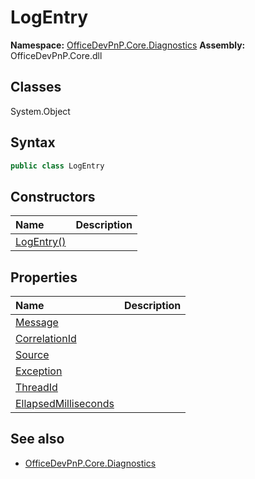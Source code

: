 # LogEntry

**Namespace:** [OfficeDevPnP.Core.Diagnostics](OfficeDevPnP.Core.Diagnostics.md)
**Assembly:** OfficeDevPnP.Core.dll
## Classes
System.Object
## Syntax
```C#
public class LogEntry
```
## Constructors
|**Name**|**Description**|
|:-----|:-----|
| [LogEntry()](LogEntryconstructor1details.md) | 
## Properties
|**Name**|**Description**|
|:-----|:-----|
| [Message](LogEntry.Message.md) | 
| [CorrelationId](LogEntry.CorrelationId.md) | 
| [Source](LogEntry.Source.md) | 
| [Exception](LogEntry.Exception.md) | 
| [ThreadId](LogEntry.ThreadId.md) | 
| [EllapsedMilliseconds](LogEntry.EllapsedMilliseconds.md) | 
## See also
- [OfficeDevPnP.Core.Diagnostics](OfficeDevPnP.Core.Diagnostics.md)
